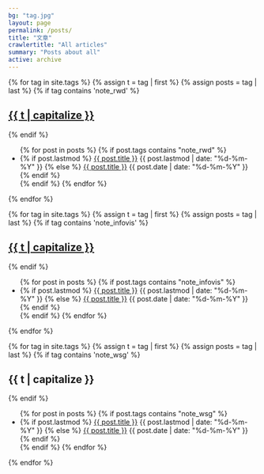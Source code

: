 ```yaml
---
bg: "tag.jpg"
layout: page
permalink: /posts/
title: "文章"
crawlertitle: "All articles"
summary: "Posts about all"
active: archive
---
```


{% for tag in site.tags %}
  {% assign t = tag | first %}
  {% assign posts = tag | last %}
{% if tag contains 'note_rwd' %}
  <div><a href="/posts/rwd/"><h2 class="category-key" id="{{ t | downcase }}">{{ t | capitalize }}</h2></a></div>
{% endif %}
  <ul class="year">
    {% for post in posts %}
      {% if post.tags contains "note_rwd" %}
        <li>
          {% if post.lastmod %}
            <a href="{{ post.url | relative_url}}">{{ post.title }}</a>
            <span class="date">{{ post.lastmod | date: "%d-%m-%Y"  }}</span>
          {% else %}
            <a href="{{ post.url | relative_url}}">{{ post.title }}</a>
            <span class="date">{{ post.date | date: "%d-%m-%Y"  }}</span>
          {% endif %}
        </li>
      {% endif %}
    {% endfor %}
  </ul>
{% endfor %}
<br>

{% for tag in site.tags %}
  {% assign t = tag | first %}
  {% assign posts = tag | last %}
{% if tag contains 'note_infovis' %}
  <div><a href="/posts/infovis/"><h2 class="category-key" id="{{ t | downcase }}">{{ t | capitalize }}</h2></a></div>
{% endif %}
  <ul class="year">
    {% for post in posts %}
      {% if post.tags contains "note_infovis" %}
        <li>
          {% if post.lastmod %}
            <a href="{{ post.url | relative_url}}">{{ post.title }}</a>
            <span class="date">{{ post.lastmod | date: "%d-%m-%Y"  }}</span>
          {% else %}
            <a href="{{ post.url | relative_url}}">{{ post.title }}</a>
            <span class="date">{{ post.date | date: "%d-%m-%Y"  }}</span>
          {% endif %}
        </li>
      {% endif %}
    {% endfor %}
  </ul>

{% endfor %}

{% for tag in site.tags %}
  {% assign t = tag | first %}
  {% assign posts = tag | last %}
{% if tag contains 'note_wsg' %}
  <h2 class="category-key" id="{{ t | downcase }}">{{ t | capitalize }}</h2>
{% endif %}
  <ul class="year">
    {% for post in posts %}
      {% if post.tags contains "note_wsg" %}
        <li>
          {% if post.lastmod %}
            <a href="{{ post.url | relative_url}}">{{ post.title }}</a>
            <span class="date">{{ post.lastmod | date: "%d-%m-%Y"  }}</span>
          {% else %}
            <a href="{{ post.url | relative_url}}">{{ post.title }}</a>
            <span class="date">{{ post.date | date: "%d-%m-%Y"  }}</span>
          {% endif %}
        </li>
      {% endif %}
    {% endfor %}
  </ul>

{% endfor %}